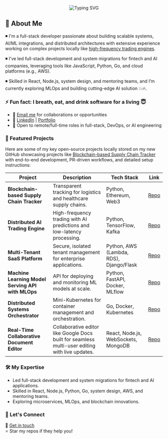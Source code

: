 <div align="center">
  <img src="https://readme-typing-svg.herokuapp.com?font=Fira+Code&pause=1000&color=0080FF&center=true&vCenter=true&width=435&lines=👋Hi%2C+I'm+Moses+Achi🤝" alt="Typing SVG" />
</div>


## 📖 About Me
◾️ I'm a full-stack developer passionate about building scalable systems, AI/ML integrations, and distributed architectures with extensive experience working on complex projects locally like [high-frequency trading engines](https://github.com/mosesachizz/distributed-ai-trading-engine).

◾️ I've led full-stack development and system migrations for fintech and AI companies, leveraging tools like JavaScript, Python, Go, and cloud platforms (e.g., AWS).

◾️ Skilled in React, Node.js, system design, and mentoring teams, and I’m currently exploring MLOps and building cutting-edge AI solution 💥🔥.

### ⚡ Fun fact: I breath, eat, and drink software for a living 😇

- 📧 [Email me](mailto:mosesachi.me@gmail.com) for collaborations or opportunities
- 🔗 [LinkedIn](https://linkedin.com/in/achimoses) | [Portfolio](https://mosesachizz.github.io/)
- 💼 Open to remote/full-time roles in full-stack, DevOps, or AI engineering

### 🚀 Featured Projects
Here are some of my key open-source projects locally stored on my new GitHub showcasing projects like [Blockchain-based Supply Chain Tracker](https://github.com/mosesachizz/blockchain-supply-chain-tracker) with end-to-end development, PR-driven workflows, and detailed setup instructions:

| Project | Description | Tech Stack | Link |
|---------|-------------|------------|------|
| **Blockchain-based Supply Chain Tracker** | Transparent tracking for logistics and healthcare supply chains. | Python, Ethereum, Web3 | [Repo](https://github.com/mosesachizz/blockchain-supply-chain-tracker) |
| **Distributed AI Trading Engine** | High-frequency trading with AI predictions and low-latency processing. | Python, TensorFlow, Kafka | [Repo](https://github.com/mosesachizz/distributed-ai-trading-engine) |
| **Multi-Tenant SaaS Platform** | Secure, isolated tenant management for enterprise applications. | Python, AWS (Lambda, RDS), Django/Flask | [Repo](https://github.com/mosesachizz/multi-tenant-saas-platform) |
| **Machine Learning Model Serving API with MLOps** | API for deploying and monitoring ML models at scale. | Python, FastAPI, Docker, MLflow | [Repo](https://github.com/mosesachizz/ml-model-serving) |
| **Distributed Systems Orchestrator** | Mini-Kubernetes for container management and orchestration. | Go, Docker, Kubernetes | [Repo](https://github.com/mosesachizz/distributed-orchestrator) |
| **Real-Time Collaborative Document Editor** | Collaborative editor like Google Docs built for seamless multi-user editing  with live updates. | React, Node.js, WebSockets, MongoDB | [Repo](https://github.com/mosesachizz/real-time-doc-editor) |

### 🛠️ My Expertise
- Led full-stack development and system migrations for fintech and AI applications.
- Skilled in React, Node.js, Python, Go, system design, AWS, and mentoring teams.
- Exploring microservices, MLOps, and blockchain innovations.

### 🤝 Let's Connect
📧 [Get in touch](mailto:mosesachi.me@gmail.com)  
⭐ Star my repos if they help you!
